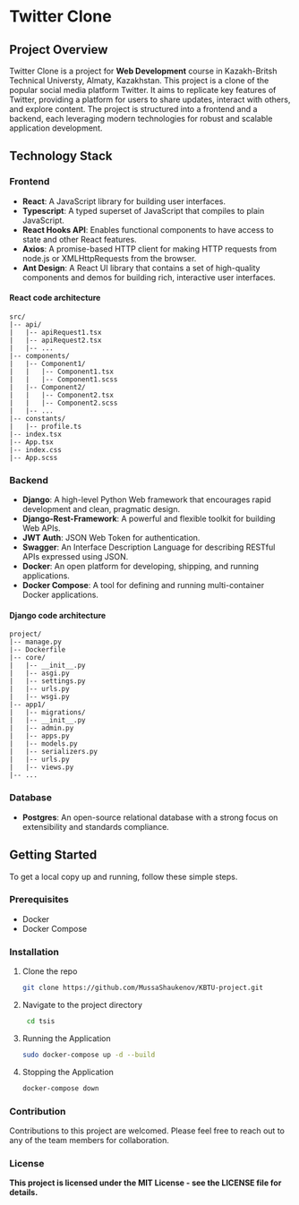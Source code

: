 # Twitter Clone

## Project Overview
Twitter Clone is a project for **Web Development** course in Kazakh-Britsh Technical Universty, Almaty, Kazakhstan. This project is a clone of the popular social media platform Twitter. It aims to replicate key features of Twitter, providing a platform for users to share updates, interact with others, and explore content. The project is structured into a frontend and a backend, each leveraging modern technologies for robust and scalable application development.

## Technology Stack

### Frontend
- **React**: A JavaScript library for building user interfaces.
- **Typescript**: A typed superset of JavaScript that compiles to plain JavaScript.
- **React Hooks API**: Enables functional components to have access to state and other React features.
- **Axios**: A promise-based HTTP client for making HTTP requests from node.js or XMLHttpRequests from the browser.
- **Ant Design**: A React UI library that contains a set of high-quality components and demos for building rich, interactive user interfaces.

#### React code architecture
```
src/
|-- api/
|   |-- apiRequest1.tsx
|   |-- apiRequest2.tsx
|   |-- ...
|-- components/
|   |-- Component1/
|   |   |-- Component1.tsx
|   |   |-- Component1.scss
|   |-- Component2/
|   |   |-- Component2.tsx
|   |   |-- Component2.scss
|   |-- ...
|-- constants/
|   |-- profile.ts
|-- index.tsx
|-- App.tsx
|-- index.css
|-- App.scss
```

### Backend
- **Django**: A high-level Python Web framework that encourages rapid development and clean, pragmatic design.
- **Django-Rest-Framework**: A powerful and flexible toolkit for building Web APIs.
- **JWT Auth**: JSON Web Token for authentication.
- **Swagger**: An Interface Description Language for describing RESTful APIs expressed using JSON.
- **Docker**: An open platform for developing, shipping, and running applications.
- **Docker Compose**: A tool for defining and running multi-container Docker applications.

#### Django code architecture
```
project/
|-- manage.py
|-- Dockerfile
|-- core/
|   |-- __init__.py
|   |-- asgi.py
|   |-- settings.py
|   |-- urls.py
|   |-- wsgi.py
|-- app1/
|   |-- migrations/
|   |-- __init__.py
|   |-- admin.py
|   |-- apps.py
|   |-- models.py
|   |-- serializers.py
|   |-- urls.py
|   |-- views.py
|-- ...
```


### Database
- **Postgres**: An open-source relational database with a strong focus on extensibility and standards compliance.

## Getting Started

To get a local copy up and running, follow these simple steps.

### Prerequisites
- Docker
- Docker Compose

### Installation
1. Clone the repo
   ```sh 
   git clone https://github.com/MussaShaukenov/KBTU-project.git
   ```
2. Navigate to the project directory
   ```sh
    cd tsis 
    ```
3. Running the Application
   ```sh
   sudo docker-compose up -d --build 
   ```
4. Stopping the Application
   ```sh 
   docker-compose down 
   ```

### Contribution
Contributions to this project are welcomed. Please feel free to reach out to any of the team members for collaboration.

### License
**This project is licensed under the MIT License - see the LICENSE file for details.**
